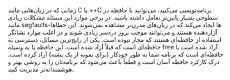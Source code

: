 زمانی که در زبان‌هایی مانند C یا ++C برنامه‌نویسی می‌کنید، می‌توانید با حافظه در سطوحی بسیار پایین‌تر تعامل داشته باشید. در برخی موارد این مسئله مشکلات زیادی مانند segfaults-ها ایجاد می‌کند که در زبان‌های مدرن‌تر مشاهده نمی‌شوند. این خطاها آزاردهنده هستند و می‌توانند موجب بروز دردسر زیادی شوند و در اغلب موارد نشانگر استفاده از حافظه‌ای هستند که مجاز نبوده است. یکی از رایج‌ترین مسائل، دسترسی به حافظه‌ای است که قبلاً آزاد شده است. این حافظه یا به وسیله free آزاد شده است یا حافظه‌ای است که برنامه شما به طور خودکار (برای نمونه از یک پشته) آزاد کرده است. درک کارکرد حافظه آسان است و قطعاً باعث می‌شود که برنامه‌تان را به روشی بهتر و هوشمندانه‌تر مدیریت کنید.
